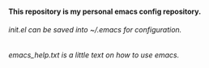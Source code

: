 #### This repository is my personal emacs config repository.

###### init.el can be saved into ~/.emacs for configuration.
###### emacs_help.txt is a little text on how to use emacs.
